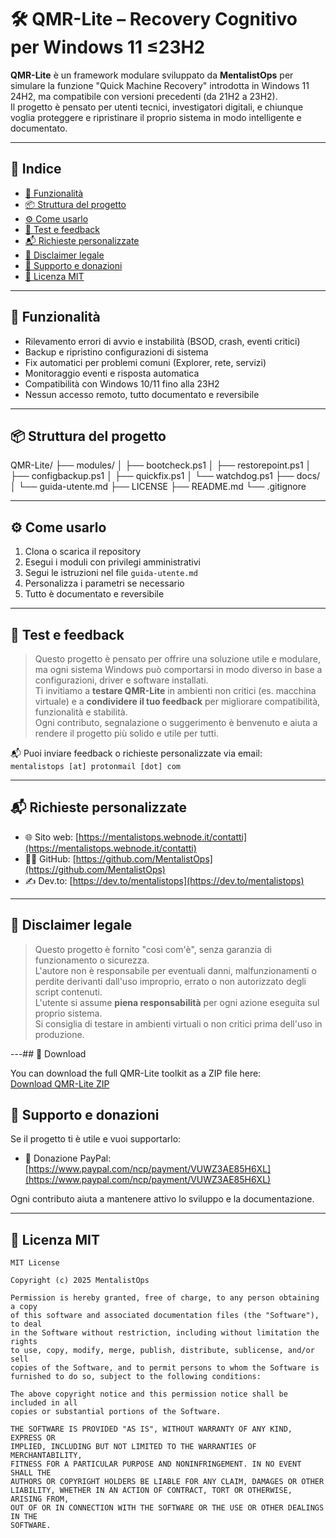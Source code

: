 # 🛠️ QMR-Lite – Recovery Cognitivo per Windows 11 ≤23H2

**QMR-Lite** è un framework modulare sviluppato da **MentalistOps** per simulare la funzione "Quick Machine Recovery" introdotta in Windows 11 24H2, ma compatibile con versioni precedenti (da 21H2 a 23H2).  
Il progetto è pensato per utenti tecnici, investigatori digitali, e chiunque voglia proteggere e ripristinare il proprio sistema in modo intelligente e documentato.

---

## 📁 Indice

- [🔧 Funzionalità](#-funzionalità)
- [📦 Struttura del progetto](#-struttura-del-progetto)
- [⚙️ Come usarlo](#️-come-usarlo)
- [🧪 Test e feedback](#-test-e-feedback)
- [📬 Richieste personalizzate](#-richieste-personalizzate)
- [🔐 Disclaimer legale](#-disclaimer-legale)
- [📣 Supporto e donazioni](#-supporto-e-donazioni)
- [📄 Licenza MIT](#-licenza-mit)

---

## 🔧 Funzionalità

- Rilevamento errori di avvio e instabilità (BSOD, crash, eventi critici)  
- Backup e ripristino configurazioni di sistema  
- Fix automatici per problemi comuni (Explorer, rete, servizi)  
- Monitoraggio eventi e risposta automatica  
- Compatibilità con Windows 10/11 fino alla 23H2  
- Nessun accesso remoto, tutto documentato e reversibile

---

## 📦 Struttura del progetto

QMR-Lite/ ├── modules/ │   ├── bootcheck.ps1 │   ├── restorepoint.ps1 │   ├── configbackup.ps1 │   ├── quickfix.ps1 │   └── watchdog.ps1 ├── docs/ │   └── guida-utente.md ├── LICENSE ├── README.md └── .gitignore

---

## ⚙️ Come usarlo

1. Clona o scarica il repository  
2. Esegui i moduli con privilegi amministrativi  
3. Segui le istruzioni nel file `guida-utente.md`  
4. Personalizza i parametri se necessario  
5. Tutto è documentato e reversibile

---

## 🧪 Test e feedback

> Questo progetto è pensato per offrire una soluzione utile e modulare, ma ogni sistema Windows può comportarsi in modo diverso in base a configurazioni, driver e software installati.  
> Ti invitiamo a **testare QMR-Lite** in ambienti non critici (es. macchina virtuale) e a **condividere il tuo feedback** per migliorare compatibilità, funzionalità e stabilità.  
> Ogni contributo, segnalazione o suggerimento è benvenuto e aiuta a rendere il progetto più solido e utile per tutti.

📬 Puoi inviare feedback o richieste personalizzate via email:  
`mentalistops [at] protonmail [dot] com`

---

## 📬 Richieste personalizzate

- 🌐 Sito web: [https://mentalistops.webnode.it/contatti](https://mentalistops.webnode.it/contatti)  
- 🧑‍💻 GitHub: [https://github.com/MentalistOps](https://github.com/MentalistOps)  
- ✍️ Dev.to: [https://dev.to/mentalistops](https://dev.to/mentalistops)

---

## 🔐 Disclaimer legale

> Questo progetto è fornito "così com'è", senza garanzia di funzionamento o sicurezza.  
> L'autore non è responsabile per eventuali danni, malfunzionamenti o perdite derivanti dall'uso improprio, errato o non autorizzato degli script contenuti.  
> L'utente si assume **piena responsabilità** per ogni azione eseguita sul proprio sistema.  
> Si consiglia di testare in ambienti virtuali o non critici prima dell'uso in produzione.

---## 🔽 Download

You can download the full QMR-Lite toolkit as a ZIP file here:  
[Download QMR-Lite ZIP](https://github.com/MentalistOps/QMR-Lite/archive/refs/heads/main.zip)

## 📣 Supporto e donazioni

Se il progetto ti è utile e vuoi supportarlo:

- 💸 Donazione PayPal: [https://www.paypal.com/ncp/payment/VUWZ3AE85H6XL](https://www.paypal.com/ncp/payment/VUWZ3AE85H6XL)

Ogni contributo aiuta a mantenere attivo lo sviluppo e la documentazione.

---

## 📄 Licenza MIT

```text
MIT License

Copyright (c) 2025 MentalistOps

Permission is hereby granted, free of charge, to any person obtaining a copy
of this software and associated documentation files (the "Software"), to deal
in the Software without restriction, including without limitation the rights
to use, copy, modify, merge, publish, distribute, sublicense, and/or sell
copies of the Software, and to permit persons to whom the Software is
furnished to do so, subject to the following conditions:

The above copyright notice and this permission notice shall be included in all
copies or substantial portions of the Software.

THE SOFTWARE IS PROVIDED "AS IS", WITHOUT WARRANTY OF ANY KIND, EXPRESS OR
IMPLIED, INCLUDING BUT NOT LIMITED TO THE WARRANTIES OF MERCHANTABILITY,
FITNESS FOR A PARTICULAR PURPOSE AND NONINFRINGEMENT. IN NO EVENT SHALL THE
AUTHORS OR COPYRIGHT HOLDERS BE LIABLE FOR ANY CLAIM, DAMAGES OR OTHER
LIABILITY, WHETHER IN AN ACTION OF CONTRACT, TORT OR OTHERWISE, ARISING FROM,
OUT OF OR IN CONNECTION WITH THE SOFTWARE OR THE USE OR OTHER DEALINGS IN THE
SOFTWARE.







